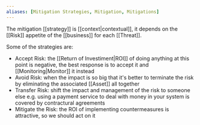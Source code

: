 ```yaml
---
aliases: [Mitigation Strategies, Mitigation, Mitigations]
---
```


The mitigation [[strategy]] is [[context|contextual]], it depends on the [[Risk]] appetite of the [[business]] for each [[Threat]].

Some of the strategies are:

- Accept Risk: the [[Return of Investiment|ROI]] of doing anything at this point is negative, the best response is to accept it and [[Monitoring|Monitor]] it instead
- Avoid Risk: when the impact is so big that it's better to terminate the risk by eliminating the associated [[Asset]] all together
- Transfer Risk: shift the impact and management of the risk to someone else e.g. using a payment service to deal with money in your system is covered by contractural agreements
- Mitigate the Risk: the ROI of implementing countermeasures is attractive, so we should act on it
